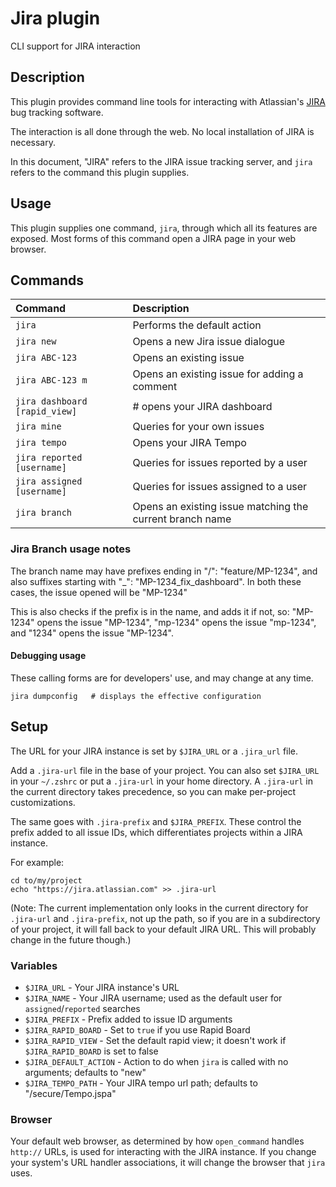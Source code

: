 # Jira plugin

CLI support for JIRA interaction

## Description

This plugin provides command line tools for interacting with Atlassian's
[JIRA](https://www.atlassian.com/software/jira) bug tracking software.

The interaction is all done through the web. No local installation of JIRA is
necessary.

In this document, "JIRA" refers to the JIRA issue tracking server, and `jira`
refers to the command this plugin supplies.

## Usage

This plugin supplies one command, `jira`, through which all its features are
exposed. Most forms of this command open a JIRA page in your web browser.

## Commands

| Command       | Description                                               |
| :------------ | :-------------------------------------------------------- |
| `jira`        | Performs the default action                               |
| `jira new`    | Opens a new Jira issue dialogue                           |
| `jira ABC-123`   | Opens an existing issue                                |
| `jira ABC-123 m` | Opens an existing issue for adding a comment           |
| `jira dashboard [rapid_view]` |  # opens your JIRA dashboard              |
| `jira mine`   | Queries for your own issues                               |
| `jira tempo`  | Opens your JIRA Tempo                                     |
| `jira reported [username]`  | Queries for issues reported by a user       |
| `jira assigned [username]`  | Queries for issues assigned to a user       |
| `jira branch` | Opens an existing issue matching the current branch name  |


### Jira Branch usage notes

The branch name may have prefixes ending in "/": "feature/MP-1234", and also suffixes 
starting with "_": "MP-1234_fix_dashboard". In both these cases, the issue opened will be "MP-1234"

This is also checks if the prefix is in the name, and adds it if not, so: "MP-1234" opens the issue "MP-1234",
"mp-1234" opens the issue "mp-1234", and "1234" opens the issue "MP-1234".



#### Debugging usage

These calling forms are for developers' use, and may change at any time.

```
jira dumpconfig   # displays the effective configuration
```

## Setup

The URL for your JIRA instance is set by `$JIRA_URL` or a `.jira_url` file.

Add a `.jira-url` file in the base of your project. You can also set `$JIRA_URL`
in your `~/.zshrc` or put a `.jira-url` in your home directory. A `.jira-url` in
the current directory takes precedence, so you can make per-project
customizations.

The same goes with `.jira-prefix` and `$JIRA_PREFIX`. These control the prefix
added to all issue IDs, which differentiates projects within a JIRA instance.

For example:

```
cd to/my/project
echo "https://jira.atlassian.com" >> .jira-url
```

(Note: The current implementation only looks in the current directory for
`.jira-url` and `.jira-prefix`, not up the path, so if you are in a subdirectory
of your project, it will fall back to your default JIRA URL. This will probably
change in the future though.)

### Variables

* `$JIRA_URL` - Your JIRA instance's URL
* `$JIRA_NAME` - Your JIRA username; used as the default user for `assigned`/`reported` searches
* `$JIRA_PREFIX` - Prefix added to issue ID arguments
* `$JIRA_RAPID_BOARD` - Set to `true` if you use Rapid Board
* `$JIRA_RAPID_VIEW` - Set the default rapid view; it doesn't work if `$JIRA_RAPID_BOARD` is set to false
* `$JIRA_DEFAULT_ACTION` - Action to do when `jira` is called with no arguments; defaults to "new"
* `$JIRA_TEMPO_PATH` - Your JIRA tempo url path; defaults to "/secure/Tempo.jspa"

### Browser

Your default web browser, as determined by how `open_command` handles `http://`
URLs, is used for interacting with the JIRA instance. If you change your
system's URL handler associations, it will change the browser that `jira` uses.

